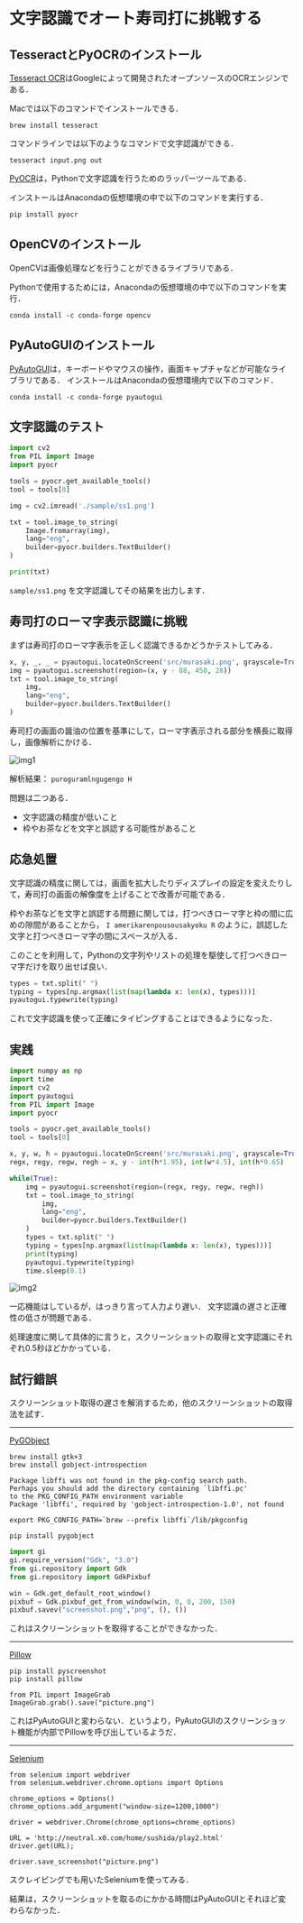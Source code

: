 # 文字認識でオート寿司打に挑戦する

## TesseractとPyOCRのインストール

[Tesseract OCR](https://github.com/tesseract-ocr/tesseract)はGoogleによって開発されたオープンソースのOCRエンジンである．

Macでは以下のコマンドでインストールできる．

```
brew install tesseract
```

コマンドラインでは以下のようなコマンドで文字認識ができる．

```
tesseract input.png out
```

[PyOCR](https://gitlab.gnome.org/World/OpenPaperwork/pyocr)は，Pythonで文字認識を行うためのラッパーツールである．

インストールはAnacondaの仮想環境の中で以下のコマンドを実行する．

```
pip install pyocr
```

## OpenCVのインストール

OpenCVは画像処理などを行うことができるライブラリである．

Pythonで使用するためには，Anacondaの仮想環境の中で以下のコマンドを実行．

```
conda install -c conda-forge opencv
```

## PyAutoGUIのインストール

[PyAutoGUI](https://github.com/asweigart/pyautogui)は，キーボードやマウスの操作，画面キャプチャなどが可能なライブラリである．
インストールはAnacondaの仮想環境内で以下のコマンド．

```
conda install -c conda-forge pyautogui
```

## 文字認識のテスト

```Python
import cv2
from PIL import Image
import pyocr

tools = pyocr.get_available_tools()
tool = tools[0]

img = cv2.imread('./sample/ss1.png')

txt = tool.image_to_string(
    Image.fromarray(img),
    lang="eng",
    builder=pyocr.builders.TextBuilder()
)

print(txt)
```

`sample/ss1.png` を文字認識してその結果を出力します．

## 寿司打のローマ字表示認識に挑戦

まずは寿司打のローマ字表示を正しく認識できるかどうかテストしてみる．

```python
x, y, _, _ = pyautogui.locateOnScreen('src/murasaki.png', grayscale=True)
img = pyautogui.screenshot(region=(x, y - 88, 450, 28))
txt = tool.image_to_string(
    img,
    lang="eng",
    builder=pyocr.builders.TextBuilder()
)
```

寿司打の画面の醤油の位置を基準にして，ローマ字表示される部分を横長に取得し，画像解析にかける．

![img1](autosushi_1.png)

解析結果： `puroguramlngugengo H`

問題は二つある．

- 文字認識の精度が低いこと
- 枠やお茶などを文字と誤認する可能性があること

## 応急処置

文字認識の精度に関しては，画面を拡大したりディスプレイの設定を変えたりして，寿司打の画面の解像度を上げることで改善が可能である．

枠やお茶などを文字と誤認する問題に関しては，打つべきローマ字と枠の間に広めの隙間があることから， `I amerikarenpousousakyoku R` のように，誤認した文字と打つべきローマ字の間にスペースが入る．

このことを利用して，Pythonの文字列やリストの処理を駆使して打つべきローマ字だけを取り出せば良い．

```Python
types = txt.split(" ")
typing = types[np.argmax(list(map(lambda x: len(x), types)))]
pyautogui.typewrite(typing)
```

これで文字認識を使って正確にタイピングすることはできるようになった．

## 実践

```Python
import numpy as np
import time
import cv2
import pyautogui
from PIL import Image
import pyocr

tools = pyocr.get_available_tools()
tool = tools[0]

x, y, w, h = pyautogui.locateOnScreen('src/murasaki.png', grayscale=True)
regx, regy, regw, regh = x, y - int(h*1.95), int(w*4.5), int(h*0.65)

while(True):
    img = pyautogui.screenshot(region=(regx, regy, regw, regh))
    txt = tool.image_to_string(
        img,
        lang="eng",
        builder=pyocr.builders.TextBuilder()
    )
    types = txt.split(" ")
    typing = types[np.argmax(list(map(lambda x: len(x), types)))]
    print(typing)
    pyautogui.typewrite(typing)
    time.sleep(0.1)
```

![img2](autosushi_2.png)

一応機能はしているが，はっきり言って人力より遅い．
文字認識の遅さと正確性の低さが問題である．

処理速度に関して具体的に言うと，スクリーンショットの取得と文字認識にそれぞれ0.5秒ほどかかっている．

## 試行錯誤

スクリーンショット取得の遅さを解消するため，他のスクリーンショットの取得法を試す．

---

[PyGObject](https://pygobject.readthedocs.io/en/latest/index.html)

```
brew install gtk+3
brew install gobject-introspection
```

```
Package libffi was not found in the pkg-config search path.
Perhaps you should add the directory containing `libffi.pc'
to the PKG_CONFIG_PATH environment variable
Package 'libffi', required by 'gobject-introspection-1.0', not found
```

```
export PKG_CONFIG_PATH=`brew --prefix libffi`/lib/pkgconfig
```

```
pip install pygobject
```

```Python
import gi
gi.require_version("Gdk", "3.0")
from gi.repository import Gdk
from gi.repository import GdkPixbuf

win = Gdk.get_default_root_window()
pixbuf = Gdk.pixbuf_get_from_window(win, 0, 0, 200, 150)
pixbuf.savev("screenshot.png","png", (), ())
```

これはスクリーンショットを取得することができなかった．

---

[Pillow](https://pillow.readthedocs.io/en/5.1.x/)

```
pip install pyscreenshot
pip install pillow
```

```
from PIL import ImageGrab
ImageGrab.grab().save("picture.png")
```

これはPyAutoGUIと変わらない．というより，PyAutoGUIのスクリーンショット機能が内部でPillowを呼び出しているようだ．

---

[Selenium](http://selenium-python.readthedocs.io/)

```
from selenium import webdriver
from selenium.webdriver.chrome.options import Options

chrome_options = Options()
chrome_options.add_argument("window-size=1200,1000")

driver = webdriver.Chrome(chrome_options=chrome_options)

URL = 'http://neutral.x0.com/home/sushida/play2.html'
driver.get(URL);

driver.save_screenshot("picture.png")
```

スクレイピングでも用いたSeleniumを使ってみる．

結果は，スクリーンショットを取るのにかかる時間はPyAutoGUIとそれほど変わらなかった．
